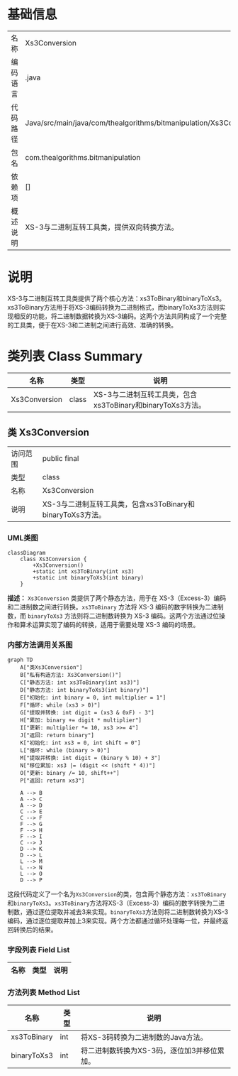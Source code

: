 # 基础信息

|      |      |
|------|------|
| 名称 | Xs3Conversion |
| 编码语言 | .java |
| 代码路径 | Java/src/main/java/com/thealgorithms/bitmanipulation/Xs3Conversion.java |
| 包名 | com.thealgorithms.bitmanipulation |
| 依赖项 | [] |
| 概述说明 | XS-3与二进制互转工具类，提供双向转换方法。 |

# 说明

XS-3与二进制互转工具类提供了两个核心方法：xs3ToBinary和binaryToXs3。xs3ToBinary方法用于将XS-3编码转换为二进制格式，而binaryToXs3方法则实现相反的功能，将二进制数据转换为XS-3编码。这两个方法共同构成了一个完整的工具类，便于在XS-3和二进制之间进行高效、准确的转换。

# 类列表 Class Summary

| 名称   | 类型  | 说明 |
|-------|------|-------------|
| Xs3Conversion | class | XS-3与二进制互转工具类，包含xs3ToBinary和binaryToXs3方法。 |



## 类 Xs3Conversion

|      |      |
|------|------|
| 访问范围 | public final |
| 类型 | class |
| 名称 | Xs3Conversion |
| 说明 | XS-3与二进制互转工具类，包含xs3ToBinary和binaryToXs3方法。 |


### UML类图

```mermaid
classDiagram
    class Xs3Conversion {
        +Xs3Conversion()
        +static int xs3ToBinary(int xs3)
        +static int binaryToXs3(int binary)
    }
```

**描述：**
`Xs3Conversion` 类提供了两个静态方法，用于在 XS-3（Excess-3）编码和二进制数之间进行转换。`xs3ToBinary` 方法将 XS-3 编码的数字转换为二进制数，而 `binaryToXs3` 方法则将二进制数转换为 XS-3 编码。这两个方法通过位操作和算术运算实现了编码的转换，适用于需要处理 XS-3 编码的场景。


### 内部方法调用关系图

```mermaid
graph TD
    A["类Xs3Conversion"]
    B["私有构造方法: Xs3Conversion()"]
    C["静态方法: int xs3ToBinary(int xs3)"]
    D["静态方法: int binaryToXs3(int binary)"]
    E["初始化: int binary = 0, int multiplier = 1"]
    F["循环: while (xs3 > 0)"]
    G["提取并转换: int digit = (xs3 & 0xF) - 3"]
    H["累加: binary += digit * multiplier"]
    I["更新: multiplier *= 10, xs3 >>= 4"]
    J["返回: return binary"]
    K["初始化: int xs3 = 0, int shift = 0"]
    L["循环: while (binary > 0)"]
    M["提取并转换: int digit = (binary % 10) + 3"]
    N["移位累加: xs3 |= (digit << (shift * 4))"]
    O["更新: binary /= 10, shift++"]
    P["返回: return xs3"]

    A --> B
    A --> C
    A --> D
    C --> E
    C --> F
    F --> G
    F --> H
    F --> I
    C --> J
    D --> K
    D --> L
    L --> M
    L --> N
    L --> O
    D --> P
```

这段代码定义了一个名为`Xs3Conversion`的类，包含两个静态方法：`xs3ToBinary`和`binaryToXs3`。`xs3ToBinary`方法将XS-3（Excess-3）编码的数字转换为二进制数，通过逐位提取并减去3来实现。`binaryToXs3`方法则将二进制数转换为XS-3编码，通过逐位提取并加上3来实现。两个方法都通过循环处理每一位，并最终返回转换后的结果。

### 字段列表 Field List

| 名称  | 类型  | 说明 |
|-------|-------|------|

### 方法列表 Method List

| 名称  | 类型  | 说明 |
|-------|-------|------|
| xs3ToBinary | int | 将XS-3码转换为二进制数的Java方法。 |
| binaryToXs3 | int | 将二进制数转换为XS-3码，逐位加3并移位累加。 |




